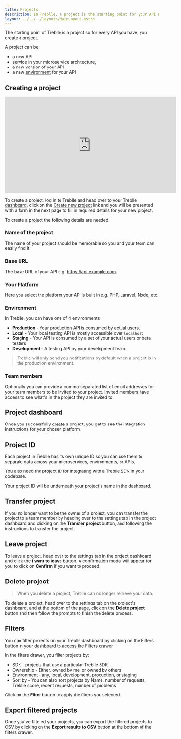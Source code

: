 ```yaml
---
title: Projects
description: In Treblle, a project is the starting point for your API management and monitoring.
layout: ../../../layouts/MainLayout.astro
---
```


The starting point of Treblle is a project so for every API you have, you create a project.

A project can be:

- a new API
- service in your microservice architecture,
- a new version of your API
- a new [environment](/en/dashboard/projects#environment) for your API

## Creating a project

<iframe width="560" height="315" src="https://www.youtube.com/embed/3pBIJhua7ac" aria-label="YouTube video player" frameborder="0" allow="accelerometer; autoplay; clipboard-write; encrypted-media; gyroscope; picture-in-picture; web-share" allowfullscreen></iframe>

To create a project, <a href="https://app.treblle.com/login" target="_blank">log in</a> to Treblle and head over to your Treblle <a href="https://app.treblle.com">dashboard</a>, click on the <a href="https://app.treblle.com/projects/create" target="_blank">Create new project</a> link and you will be presented with a form in the next page to fill in required details for your new project.

To create a project the following details are needed.

### Name of the project

The name of your project should be memorable so you and your team can easily find it.

### Base URL

The base URL of your API e.g. https://api.example.com.

### Your Platform

Here you select the platform your API is built in e.g. PHP, Laravel, Node, etc.

### Environment

In Treblle, you can have one of 4 environments

- **Production** - Your production API is consumed by actual users.
- **Local** - Your local testing API is mostly accessible over `localhost`
- **Staging** - Your API is consumed by a set of your actual users or beta testers
- **Development** - A testing API by your development team.

> Treblle will only send you notifications by default when a project is in the production environment.

### Team members

Optionally you can provide a comma-separated list of email addresses for your team members to be invited to your project. Invited members have access to see what's in the project they are invited to.

## Project dashboard

Once you successfully [create](/en/dashboard/projects#creating-a-project) a project, you get to see the integration instructions for your chosen platform.

## Project ID

Each project in Treblle has its own unique ID so you can use them to separate data across your microservices, environments, or APIs.

You also need the project ID for integrating with a Treblle SDK in your codebase.

Your project ID will be underneath your project's name in the dashboard.

## Transfer project

If you no longer want to be the owner of a project, you can transfer the project to a team member by heading over to the settings tab in the project dashboard and clicking on the **Transfer project** button, and following the instructions to transfer the project.

## Leave project

To leave a project, head over to the settings tab in the project dashboard and click the **I want to leave** button. A confirmation modal will appear for you to click on **Confirm** if you want to proceed.

## Delete project

> When you delete a project, Treblle can no longer retrieve your data.

To delete a project, head over to the settings tab on the project's dashboard, and at the bottom of the page, click on the **Delete project** button and then follow the prompts to finish the delete process.

## Filters

You can filter projects on your Treblle dashboard by clicking on the Filters button in your dashboard to access the Filters drawer

In the filters drawer, you filter projects by:

- SDK - projects that use a particular Treblle SDK
- Ownership - Either, owned by me, or owned by others
- Environment - any, local, development, production, or staging
- Sort by - You can also sort projects by Name, number of requests, Treblle score, recent requests, number of problems

Click on the **Filter** button to apply the filters you selected.

## Export filtered projects

Once you've filtered your projects, you can export the filtered projects to CSV by clicking on the **Export results to CSV** button at the bottom of the filters drawer.
